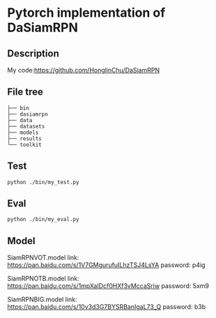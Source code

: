 # Pytorch implementation of DaSiamRPN
## Description

My code:https://github.com/HonglinChu/DaSiamRPN

## File tree
```
├── bin
├── dasiamrpn
├── data
├── datasets
├── models
├── results
└── toolkit
```

## Test
```
python ./bin/my_test.py
```

## Eval
```
python ./bin/my_eval.py
```

## Model

SiamRPNVOT.model link: https://pan.baidu.com/s/1V7GMgurufuILhzTSJ4LsYA password: p4ig

SiamRPNOTB.model link: https://pan.baidu.com/s/1mpXaIDcf0HXf3vMccaSriw password: 5xm9

SiamRPNBIG.model link: https://pan.baidu.com/s/10v3d3G7BYSRBanIgaL73_Q password: b3b
